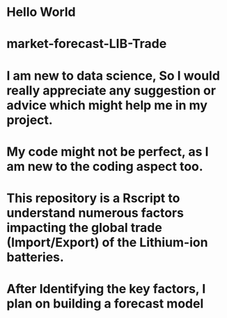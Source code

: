 # Hello World

# market-forecast-LIB-Trade

# I am new to data science, So I would really appreciate any suggestion or advice which might help me in my project.
# My code might not be perfect, as I am new to the coding aspect too.
# This repository is a Rscript to understand numerous factors impacting the global trade (Import/Export) of the Lithium-ion batteries.
# After Identifying the key factors, I plan on building a forecast model

